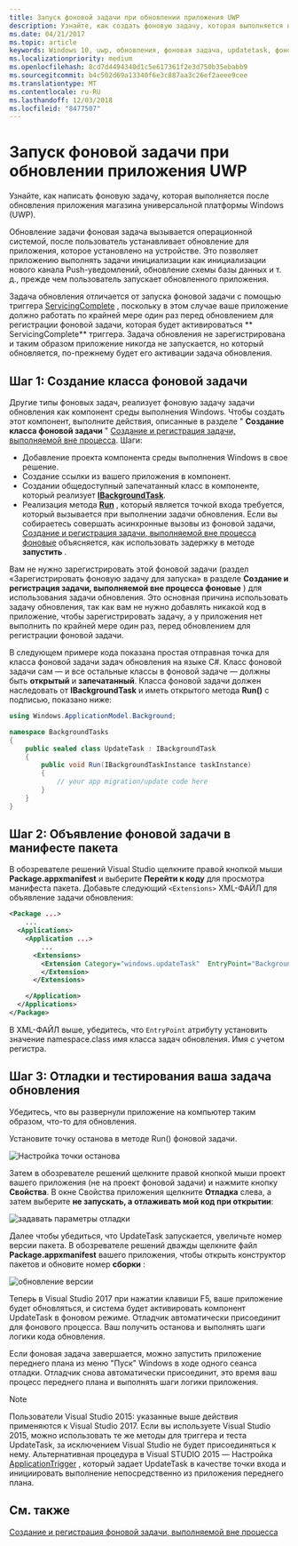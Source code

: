 ```yaml
---
title: Запуск фоновой задачи при обновлении приложения UWP
description: Узнайте, как создать фоновую задачу, которая выполняется при обновлении приложения магазина универсальной платформы Windows (UWP).
ms.date: 04/21/2017
ms.topic: article
keywords: Windows 10, uwp, обновления, фоновая задача, updatetask, фоновой задачи
ms.localizationpriority: medium
ms.openlocfilehash: 8cd7d4494340d1c5e617361f2e3d750b35ebabb9
ms.sourcegitcommit: b4c502d69a13340f6e3c887aa3c26ef2aeee9cee
ms.translationtype: MT
ms.contentlocale: ru-RU
ms.lasthandoff: 12/03/2018
ms.locfileid: "8477507"
---
```

# <a name="run-a-background-task-when-your-uwp-app-is-updated"></a>Запуск фоновой задачи при обновлении приложения UWP

Узнайте, как написать фоновую задачу, которая выполняется после обновления приложения магазина универсальной платформы Windows (UWP).

Обновление задачи фоновая задача вызывается операционной системой, после пользователь устанавливает обновление для приложения, которое установлено на устройстве. Это позволяет приложению выполнять задачи инициализации как инициализации нового канала Push-уведомлений, обновление схемы базы данных и т. д., прежде чем пользователь запускает обновленного приложения.

Задача обновления отличается от запуска фоновой задачи с помощью триггера [ServicingComplete](https://docs.microsoft.com/uwp/api/Windows.ApplicationModel.Background.SystemTriggerType) , поскольку в этом случае ваше приложение должно работать по крайней мере один раз перед обновлением для регистрации фоновой задачи, которая будет активироваться ** ServicingComplete** триггера.  Задача обновления не зарегистрирована и таким образом приложение никогда не запускается, но который обновляется, по-прежнему будет его активации задача обновления.

## <a name="step-1-create-the-background-task-class"></a>Шаг 1: Создание класса фоновой задачи

Другие типы фоновых задач, реализует фоновую задачу задачи обновления как компонент среды выполнения Windows. Чтобы создать этот компонент, выполните действия, описанные в разделе " **Создание класса фоновой задачи** " [Создание и регистрация задачи, выполняемой вне процесса](https://docs.microsoft.com/windows/uwp/launch-resume/create-and-register-a-background-task). Шаги:

- Добавление проекта компонента среды выполнения Windows в свое решение.
- Создание ссылки из вашего приложения в компонент.
- Создании общедоступный запечатанный класс в компоненте, который реализует [**IBackgroundTask**](https://msdn.microsoft.com/library/windows/apps/br224794).
- Реализация метода [**Run**](https://msdn.microsoft.com/library/windows/apps/br224811) , который является точкой входа требуется, который вызывается при выполнении задачи обновления. Если вы собираетесь совершать асинхронные вызовы из фоновой задачи, [Создание и регистрация задачи, выполняемой вне процесса фоновые](https://docs.microsoft.com/windows/uwp/launch-resume/create-and-register-a-background-task) объясняется, как использовать задержку в методе **запустить** .

Вам не нужно зарегистрировать этой фоновой задачи (раздел «Зарегистрировать фоновую задачу для запуска» в разделе **Создание и регистрация задачи, выполняемой вне процесса фоновые** ) для использования задачи обновления. Это основная причина использовать задачу обновления, так как вам не нужно добавлять никакой код в приложение, чтобы зарегистрировать задачу, а у приложения нет выполнить по крайней мере один раз, перед обновлением для регистрации фоновой задачи.

В следующем примере кода показана простая отправная точка для класса фоновой задачи задач обновления на языке C#. Класс фоновой задачи сам — и все остальные классы в фоновой задаче — должны быть **открытый** и **запечатанный**. Класса фоновой задачи должен наследовать от **IBackgroundTask** и иметь открытого метода **Run()** с подписью, показано ниже:

```cs
using Windows.ApplicationModel.Background;

namespace BackgroundTasks
{
    public sealed class UpdateTask : IBackgroundTask
    {
        public void Run(IBackgroundTaskInstance taskInstance)
        {
            // your app migration/update code here
        }
    }
}
```

## <a name="step-2-declare-your-background-task-in-the-package-manifest"></a>Шаг 2: Объявление фоновой задачи в манифесте пакета

В обозревателе решений Visual Studio щелкните правой кнопкой мыши **Package.appxmanifest** и выберите **Перейти к коду** для просмотра манифеста пакета. Добавьте следующий `<Extensions>` XML-ФАЙЛ для объявление задачи обновления:

```XML
<Package ...>
    ...
  <Applications>  
    <Application ...>  
        ...
      <Extensions>  
        <Extension Category="windows.updateTask"  EntryPoint="BackgroundTasks.UpdateTask">  
        </Extension>  
      </Extensions>

    </Application>  
  </Applications>  
</Package>
```

В XML-ФАЙЛ выше, убедитесь, что `EntryPoint` атрибуту установить значение namespace.class имя класса задач обновления. Имя с учетом регистра.

## <a name="step-3-debugtest-your-update-task"></a>Шаг 3: Отладки и тестирования ваша задача обновления

Убедитесь, что вы развернули приложение на компьютер таким образом, что-то для обновления.

Установите точку останова в методе Run() фоновой задачи.

![Настройка точки останова](images/run-func-breakpoint.png)

Затем в обозревателе решений щелкните правой кнопкой мыши проект вашего приложения (не на проект фоновой задачи) и нажмите кнопку **Свойства**. В окне Свойства приложения щелкните **Отладка** слева, а затем выберите **не запускать, а отлаживать мой код при открытии**:

![задавать параметры отладки](images/do-not-launch-but-debug.png)

Далее чтобы убедиться, что UpdateTask запускается, увеличьте номер версии пакета. В обозревателе решений дважды щелкните файл **Package.appxmanifest** вашего приложения, чтобы открыть конструктор пакетов и обновите номер **сборки** :

![обновление версии](images/bump-version.png)

Теперь в Visual Studio 2017 при нажатии клавиши F5, ваше приложение будет обновляться, и система будет активировать компонент UpdateTask в фоновом режиме. Отладчик автоматически присоединит для фонового процесса. Ваш получить останова и выполнять шаги логики кода обновления.

Если фоновая задача завершается, можно запустить приложение переднего плана из меню "Пуск" Windows в ходе одного сеанса отладки. Отладчик снова автоматически присоединит, это время ваш процесс переднего плана и выполнять шаги логики приложения.

> [!NOTE]
> Пользователи Visual Studio 2015: указанные выше действия применяются к Visual Studio 2017. Если вы используете Visual Studio 2015, можно использовать те же методы для триггера и теста UpdateTask, за исключением Visual Studio не будет присоединяться к нему. Альтернативная процедура в Visual STUDIO 2015 — Настройка [ApplicationTrigger](https://docs.microsoft.com/windows/uwp/launch-resume/trigger-background-task-from-app) , который задает UpdateTask в качестве точки входа и инициировать выполнение непосредственно из приложения переднего плана.

## <a name="see-also"></a>См. также

[Создание и регистрация фоновой задачи, выполняемой вне процесса](https://docs.microsoft.com/windows/uwp/launch-resume/create-and-register-a-background-task)

